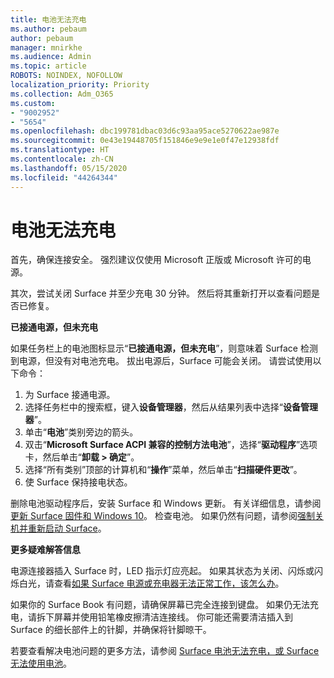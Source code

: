 ```yaml
---
title: 电池无法充电
ms.author: pebaum
author: pebaum
manager: mnirkhe
ms.audience: Admin
ms.topic: article
ROBOTS: NOINDEX, NOFOLLOW
localization_priority: Priority
ms.collection: Adm_O365
ms.custom:
- "9002952"
- "5654"
ms.openlocfilehash: dbc199781dbac03d6c93aa95ace5270622ae987e
ms.sourcegitcommit: 0e43e19448705f151846e9e9e1e0f47e12938fdf
ms.translationtype: HT
ms.contentlocale: zh-CN
ms.lasthandoff: 05/15/2020
ms.locfileid: "44264344"
---
```

# <a name="battery-wont-charge"></a>电池无法充电

首先，确保连接安全。 强烈建议仅使用 Microsoft 正版或 Microsoft 许可的电源。

其次，尝试关闭 Surface 并至少充电 30 分钟。 然后将其重新打开以查看问题是否已修复。

**已接通电源，但未充电**

如果任务栏上的电池图标显示“**已接通电源，但未充电**”，则意味着 Surface 检测到电源，但没有对电池充电。 拔出电源后，Surface 可能会关闭。 请尝试使用以下命令：

1. 为 Surface 接通电源。
2. 选择任务栏中的搜索框，键入**设备管理器**，然后从结果列表中选择“**设备管理器**”。
3. 单击“**电池**”类别旁边的箭头。
4. 双击“**Microsoft Surface ACPI 兼容的控制方法电池**”，选择“**驱动程序**”选项卡，然后单击“**卸载 > 确定**”。
5. 选择“所有类别”顶部的计算机和“**操作**”菜单，然后单击“**扫描硬件更改**”。
6. 使 Surface 保持接电状态。

删除电池驱动程序后，安装 Surface 和 Windows 更新。 有关详细信息，请参阅[更新 Surface 固件和 Windows 10](https://support.microsoft.com/help/4023505)。 检查电池。 如果仍然有问题，请参阅[强制关机并重新启动 Surface](https://support.microsoft.com/help/4036280/surface-force-a-shut-down-and-restart-your-surface)。

**更多疑难解答信息**

电源连接器插入 Surface 时，LED 指示灯应亮起。 如果其状态为关闭、闪烁或闪烁白光，请查看[如果 Surface 电源或充电器无法正常工作，该怎么办](https://support.microsoft.com/help/4484763/surface-fix-issues-with-your-power-supply)。 

如果你的 Surface Book 有问题，请确保屏幕已完全连接到键盘。 如果仍无法充电，请拆下屏幕并使用铅笔橡皮擦清洁连接线。 你可能还需要清洁插入到 Surface 的细长部件上的针脚，并确保将针脚晾干。

若要查看解决电池问题的更多方法，请参阅 [Surface 电池无法充电，或 Surface 无法使用电池](https://support.microsoft.com/help/4023536/surface-surface-battery-wont-charge)。
